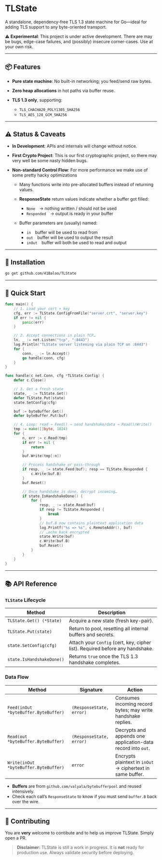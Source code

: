 # TLState

A standalone, dependency-free TLS 1.3 state machine for Go—ideal for adding TLS support to any byte-oriented transport.

⚠️ **Experimental**: This project is under active development. There are may be bugs, edge-case failures, and (possibly) insecure corner-cases. Use at your own risk.

---

## 📦 Features

* **Pure state machine**: No built-in networking; you feed/send raw bytes.
* **Zero heap allocations** in hot paths via buffer reuse.
* **TLS 1.3 only**, supporting:

  * `TLS_CHACHA20_POLY1305_SHA256`
  * `TLS_AES_128_GCM_SHA256`

---

## ⚠️ Status & Caveats

* **In Development**: APIs and internals will change without notice.
* **First Crypto Project**: This is our first cryptographic project, so there may very well be some nasty hidden bugs.
* **Non-standard Control Flow**: For more performance we make use of some pretty hacky optimizations

  * Many functions write into pre-allocated buffers instead of returning values.
  * **ResponseState** return values indicate whether a buffer got filled:

    * `None` → nothing written / should not be used
    * `Responded` → output is ready in your buffer
  * Buffer parameters are (usually) named:

    * `in` buffer will be used to read from
    * `out` buffer will be used to output the result
    * `inOut` buffer will both be used to read and output

---

## 🔧 Installation

```bash
go get github.com/41Baloo/TLState
```

---

## 🚀 Quick Start

```go
func main() {
	// 1. Load your cert + key
	cfg, err := TLState.ConfigFromFile("server.crt", "server.key")
	if err != nil {
		panic(err)
	}

	// 2. Accept connections in plain TCP…
	ln, _ := net.Listen("tcp", ":8443")
	log.Println("TLState server listening via plain TCP on :8443")
	for {
		conn, _ := ln.Accept()
		go handle(conn, cfg)
	}
}

func handle(c net.Conn, cfg *TLState.Config) {
	defer c.Close()

	// 3. Get a fresh state
	state, _ := TLState.Get()
	defer TLState.Put(state)
	state.SetConfig(cfg)

	buf := byteBuffer.Get()
	defer byteBuffer.Put(buf)

	// 4. Loop: read → Feed() → send handshake/data → Read()/Write()
	tmp := make([]byte, 1024)
	for {
		n, err := c.Read(tmp)
		if err != nil {
			return
		}
		buf.Write(tmp[:n])

		// Process handshake or pass-through
		if resp, _ := state.Feed(buf); resp == TLState.Responded {
			c.Write(buf.B)
		}
		buf.Reset()

		// Once handshake is done, decrypt incoming…
		if state.IsHandshakeDone() {
			for {
				resp, _ := state.Read(buf)
				if resp != TLState.Responded {
					break
				}
				// buf.B now contains plaintext application data
				log.Printf("%s => %s", c.RemoteAddr(), buf)
				// …echo back encrypted
				state.Write(buf)
				c.Write(buf.B)
				buf.Reset()
			}
		}
	}
}
```

---

## 📚 API Reference

### `TLState` Lifecycle

| Method                    | Description                                                                   |
| ------------------------- | ----------------------------------------------------------------------------- |
| `TLState.Get() (*State)`  | Acquire a new state (fresh key-pair).                                         |
| `TLState.Put(state)`      | Return to pool, resetting all internal buffers and secrets.                   |
| `state.SetConfig(cfg)`    | Attach your `Config` (cert, key, cipher list). Required before any handshake. |
| `state.IsHandshakeDone()` | Returns `true` once the TLS 1.3 handshake completes.                          |

### Data Flow

| Method                                | Signature                | Action                                                      |
| ------------------------------------- | ------------------------ | ----------------------------------------------------------- |
| `Feed(inOut *byteBuffer.ByteBuffer)`     | `(ResponseState, error)` | Consumes incoming record bytes; may write handshake replies. |
| `Read(out *byteBuffer.ByteBuffer)`    | `(ResponseState, error)` | Decrypts and appends one application-data record into `out`.             |
| `Write(inOut *byteBuffer.ByteBuffer)` | `error`                  | Encrypts plaintext in `inOut` → ciphertext in same buffer.   |

* **Buffers** are from `github.com/valyala/bytebufferpool` and reused intensively.
* Check each call’s `ResponseState` to know if you must send `buffer.B` back over the wire.

---

## 📝 Contributing

You are **very** welcome to contibute and to help us improve TLState. Simply open a PR.


> **Disclaimer:** TLState is still a work in progress. It is **not** ready for production use. Always validate security before deploying.
